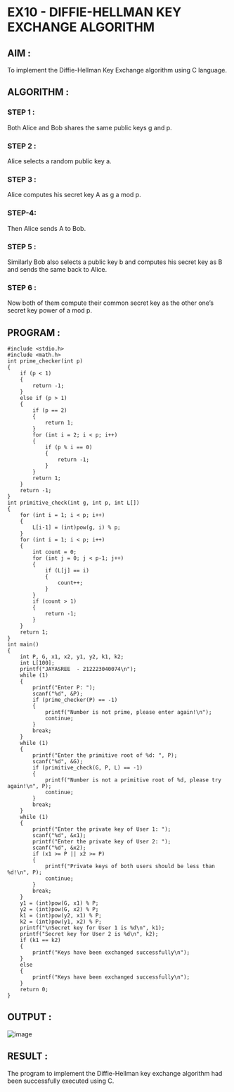 # EX10 - DIFFIE-HELLMAN KEY EXCHANGE ALGORITHM
## AIM :
To implement the Diffie-Hellman Key Exchange algorithm using C language.

## ALGORITHM :
### STEP 1 : 
Both Alice and Bob shares the same public keys g and p.

### STEP 2 :
Alice selects a random public key a.

### STEP 3 : 
Alice computes his secret key A as g a mod p.

### STEP-4: 
Then Alice sends A to Bob.

### STEP 5 : 
Similarly Bob also selects a public key b and computes his secret key as B and sends the same back to Alice.

### STEP 6 : 
Now both of them compute their common secret key as the other one’s secret key power of a mod p.

## PROGRAM :
```
#include <stdio.h>
#include <math.h>
int prime_checker(int p) 
{
    if (p < 1)
    {
        return -1;
    }
    else if (p > 1)
    {
        if (p == 2)
        {
            return 1;
        }
        for (int i = 2; i < p; i++)
        {
            if (p % i == 0)
            {
                return -1;
            }
        }
        return 1;
    }
    return -1;
}
int primitive_check(int g, int p, int L[]) 
{
    for (int i = 1; i < p; i++) 
    {
        L[i-1] = (int)pow(g, i) % p;
    }
    for (int i = 1; i < p; i++) 
    {
        int count = 0;
        for (int j = 0; j < p-1; j++) 
        {
            if (L[j] == i)
            {
                count++;
            }
        }
        if (count > 1) 
        {
            return -1;
        }
    }
    return 1;
}
int main() 
{
    int P, G, x1, x2, y1, y2, k1, k2;
    int L[100];
    printf("JAYASREE  - 212223040074\n");
    while (1) 
    {
        printf("Enter P: ");
        scanf("%d", &P);
        if (prime_checker(P) == -1)
        {
            printf("Number is not prime, please enter again!\n");
            continue;
        }
        break;
    }
    while (1)
    {
        printf("Enter the primitive root of %d: ", P);
        scanf("%d", &G);
        if (primitive_check(G, P, L) == -1) 
        {
            printf("Number is not a primitive root of %d, please try again!\n", P);
            continue;
        }
        break;
    }
    while (1) 
    {
        printf("Enter the private key of User 1: ");
        scanf("%d", &x1);
        printf("Enter the private key of User 2: ");
        scanf("%d", &x2);
        if (x1 >= P || x2 >= P)
        {
            printf("Private keys of both users should be less than %d!\n", P);
            continue;
        }
        break;
    }
    y1 = (int)pow(G, x1) % P;
    y2 = (int)pow(G, x2) % P;
    k1 = (int)pow(y2, x1) % P;
    k2 = (int)pow(y1, x2) % P;
    printf("\nSecret key for User 1 is %d\n", k1);
    printf("Secret key for User 2 is %d\n", k2);
    if (k1 == k2)
    {
        printf("Keys have been exchanged successfully\n");
    } 
    else 
    {
        printf("Keys have been exchanged successfully\n");
    }
    return 0;
}
```
## OUTPUT :
![image](https://github.com/user-attachments/assets/cb72d9db-c7be-44be-8088-89319ff01d37)



## RESULT :
The program to implement the Diffie-Hellman key exchange algorithm had been successfully executed using C.
